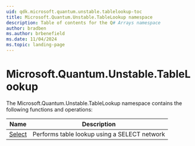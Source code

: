 ```yaml
---
uid: qdk.microsoft.quantum.unstable.tablelookup-toc
title: Microsoft.Quantum.Unstable.TableLookup namespace
description: Table of contents for the Q# Arrays namespace
author: bradben
ms.author: brbenefield
ms.date: 11/04/2024
ms.topic: landing-page
---
```


# Microsoft.Quantum.Unstable.TableLookup

The Microsoft.Quantum.Unstable.TableLookup namespace contains the following functions and operations:



| Name | Description |
|------|-------------|
| [Select](xref:Qdk.Microsoft.Quantum.Unstable.TableLookup.Select) | Performs table lookup using a SELECT network |
